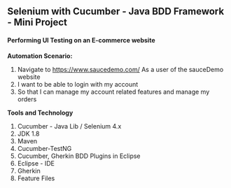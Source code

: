 ## Selenium with Cucumber - Java BDD Framework - Mini Project

#### Performing UI Testing on an E-commerce website

**Automation Scenario:**
1. Navigate to https://www.saucedemo.com/
As a user of the sauceDemo website
3. I want to be able to login with my account 
4. So that I can manage my account related features and manage my orders


 **Tools and Technology** 
1. Cucumber - Java Lib / Selenium 4.x 
2. JDK 1.8
3. Maven
4. Cucumber-TestNG
5. Cucumber, Gherkin BDD Plugins in Eclipse
6. Eclipse - IDE
7. Gherkin
8. Feature Files


